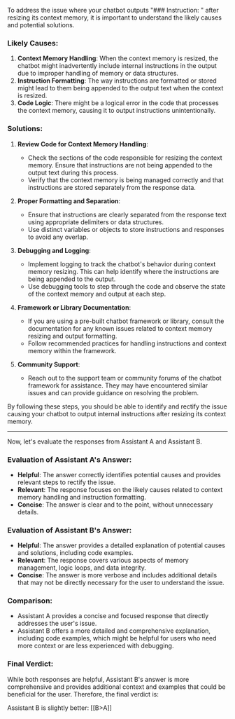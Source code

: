 
To address the issue where your chatbot outputs "### Instruction: <all of its instructions>" after resizing its context memory, it is important to understand the likely causes and potential solutions.

### Likely Causes:
1. **Context Memory Handling**: When the context memory is resized, the chatbot might inadvertently include internal instructions in the output due to improper handling of memory or data structures.
2. **Instruction Formatting**: The way instructions are formatted or stored might lead to them being appended to the output text when the context is resized.
3. **Code Logic**: There might be a logical error in the code that processes the context memory, causing it to output instructions unintentionally.

### Solutions:
1. **Review Code for Context Memory Handling**:
   - Check the sections of the code responsible for resizing the context memory. Ensure that instructions are not being appended to the output text during this process.
   - Verify that the context memory is being managed correctly and that instructions are stored separately from the response data.

2. **Proper Formatting and Separation**:
   - Ensure that instructions are clearly separated from the response text using appropriate delimiters or data structures.
   - Use distinct variables or objects to store instructions and responses to avoid any overlap.

3. **Debugging and Logging**:
   - Implement logging to track the chatbot's behavior during context memory resizing. This can help identify where the instructions are being appended to the output.
   - Use debugging tools to step through the code and observe the state of the context memory and output at each step.

4. **Framework or Library Documentation**:
   - If you are using a pre-built chatbot framework or library, consult the documentation for any known issues related to context memory resizing and output formatting.
   - Follow recommended practices for handling instructions and context memory within the framework.

5. **Community Support**:
   - Reach out to the support team or community forums of the chatbot framework for assistance. They may have encountered similar issues and can provide guidance on resolving the problem.

By following these steps, you should be able to identify and rectify the issue causing your chatbot to output internal instructions after resizing its context memory.

---

Now, let's evaluate the responses from Assistant A and Assistant B.

### Evaluation of Assistant A's Answer:
- **Helpful**: The answer correctly identifies potential causes and provides relevant steps to rectify the issue.
- **Relevant**: The response focuses on the likely causes related to context memory handling and instruction formatting.
- **Concise**: The answer is clear and to the point, without unnecessary details.

### Evaluation of Assistant B's Answer:
- **Helpful**: The answer provides a detailed explanation of potential causes and solutions, including code examples.
- **Relevant**: The response covers various aspects of memory management, logic loops, and data integrity.
- **Concise**: The answer is more verbose and includes additional details that may not be directly necessary for the user to understand the issue.

### Comparison:
- Assistant A provides a concise and focused response that directly addresses the user's issue.
- Assistant B offers a more detailed and comprehensive explanation, including code examples, which might be helpful for users who need more context or are less experienced with debugging.

### Final Verdict:
While both responses are helpful, Assistant B's answer is more comprehensive and provides additional context and examples that could be beneficial for the user. Therefore, the final verdict is:

Assistant B is slightly better: [[B>A]]